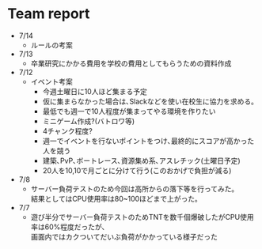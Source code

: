 # Team report

- 7/14
	- ルールの考案
- 7/13
	- 卒業研究にかかる費用を学校の費用としてもらうための資料作成
- 7/12
	- イベント考案
		- 今週土曜日に10人ほど集まる予定
		- 仮に集まらなかった場合は､Slackなどを使い在校生に協力を求める｡
		- 最低でも週一で10人程度が集まってやる環境を作りたい
		- ミニゲーム作成?(バトロワ等)
		- 4チャンク程度?
		- 週一でイベントを行ないポイントをつけ､最終的にスコアが高かった人を競う
		- 建築､PvP､ボートレース､資源集め系､アスレチック(土曜日予定)
		- 20人を10,10で月ごとに分けて行う(このおかげで負担が減る)
- 7/8
	- サーバー負荷テストのため今回は高所からの落下等を行ってみた｡  
	結果としてはCPU使用率は80~100ほどまで上がった｡
- 7/7
	- 遊び半分でサーバー負荷テストのためTNTを数千個爆破したがCPU使用率は60%程度だったが､  
	画面内ではカクついてだいぶ負荷がかかっている様子だった
